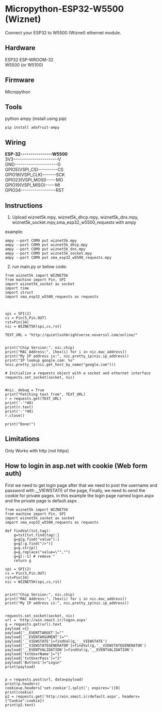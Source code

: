 # Micropython-ESP32-W5500 (Wiznet)
Connect your ESP32 to W5500 (Wiznet) ethernet module.

Hardware
--------
ESP32 ESP-WROOM-32
<br/>
W5500 (or W5100)
<br/>

Firmware
--------
Micropython
<br/>

Tools
--------
python
ampy (install using pip)
```
pip install adafruit-ampy
```

Wiring
-------
<b>ESP-32----------------W5500</b>
<br/>
3V3-----------------------V
<br/>
GND----------------------G
<br/>
GPIO5(VSPI_CS)----------CS
<br/>
GPIO18(VSPI_CLK)-------SCK
<br/>
GPIO23(VSPI_MOSI)-----MO
<br/>
GPIO19(VSPI_MISO)-----MI
<br/>
GPIO34------------------RST

Instructions
-----
1) Upload wiznet5k.mpy, wiznet5k_dhcp.mpy, wiznet5k_dns.mpy, wiznet5k_socket.mpy,sma_esp32_w5500_requests with ampy

example:
```
ampy --port COM9 put wiznet5k.mpy
ampy --port COM9 put wiznet5k_dhcp.mpy
ampy --port COM9 put wiznet5k_dns.mpy
ampy --port COM9 put wiznet5k_socket.mpy
ampy --port COM9 put sma_esp32_w5500_requests.mpy
```



2) run main.py or below code:

```
from wiznet5k import WIZNET5K
from machine import Pin, SPI
import wiznet5k_socket as socket
import time
import struct
import sma_esp32_w5500_requests as requests



spi = SPI(2)
cs = Pin(5,Pin.OUT)
rst=Pin(34)
nic = WIZNET5K(spi,cs,rst)

TEXT_URL = "http://quietlushbrightverse.neverssl.com/online/"


print("Chip Version:", nic.chip)
print("MAC Address:", [hex(i) for i in nic.mac_address])
print("My IP address is:", nic.pretty_ip(nic.ip_address))
print("IP lookup google.com: %s" %nic.pretty_ip(nic.get_host_by_name("google.com")))

# Initialize a requests object with a socket and ethernet interface
requests.set_socket(socket, nic)


#nic._debug = True
print("Fetching text from", TEXT_URL)
r = requests.get(TEXT_URL)
print('-'*40)
print(r.text)
print('-'*40)
r.close()

print("Done!")
```
Limitations
----------
Only Works with http (not https)

How to login in asp.net with cookie (Web form auth)
-----------------
First we need to get login page after that we need to post the username and password with __VIEWSTATE of the page, Finally, we need to send the cookie for private pages. in this example the login page named logon.aspx and the private page is default.aspx .
```
from wiznet5k import WIZNET5K
from machine import Pin, SPI
import wiznet5k_socket as socket
import sma_esp32_w5500_requests as requests

def findVal(txt,tag):
    g=txt[txt.find(tag):]
    g=g[g.find("value"):]
    g=g[:g.find("/>")]
    g=g.strip()
    g=g.replace("value=\"","")
    g=g[:-1] # remove "
    return g

spi = SPI(2)
cs = Pin(5,Pin.OUT)
rst=Pin(34)
nic = WIZNET5K(spi,cs,rst)


print("Chip Version:", nic.chip)
print("MAC Address:", [hex(i) for i in nic.mac_address])
print("My IP address is:", nic.pretty_ip(nic.ip_address))


requests.set_socket(socket, nic)
url = 'http://win.smait.ir/logon.aspx'
g = requests.get(url).text
payload ={}
payload['__EVENTTARGET']=""
payload['__EVENTARGUMENT']=""
payload['__VIEWSTATE']=findVal(g,'__VIEWSTATE')
payload['__VIEWSTATEGENERATOR']=findVal(g,'__VIEWSTATEGENERATOR')
payload['__EVENTVALIDATION']=findVal(g,'__EVENTVALIDATION')
payload['txtUserName']="1"
payload['txtUserPass']="2"
payload['Button1']="Login"
print(payload)


p = requests.post(url, data=payload)
print(p.headers)
cookie=p.headers['set-cookie'].split('; expires=')[0]
print(cookie)
p2 = requests.get('http://win.smait.ir/default.aspx', headers={"Cookie":cookie})
print(p2.text)
```

